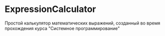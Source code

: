 # ExpressionCalculator
Простой калькулятор математических выражений, созданный во время прохождения курса "Системное программирование"

